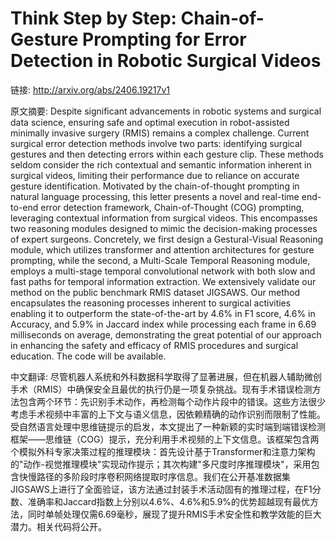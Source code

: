 # Think Step by Step: Chain-of-Gesture Prompting for Error Detection in Robotic Surgical Videos

链接: http://arxiv.org/abs/2406.19217v1

原文摘要:
Despite significant advancements in robotic systems and surgical data
science, ensuring safe and optimal execution in robot-assisted minimally
invasive surgery (RMIS) remains a complex challenge. Current surgical error
detection methods involve two parts: identifying surgical gestures and then
detecting errors within each gesture clip. These methods seldom consider the
rich contextual and semantic information inherent in surgical videos, limiting
their performance due to reliance on accurate gesture identification. Motivated
by the chain-of-thought prompting in natural language processing, this letter
presents a novel and real-time end-to-end error detection framework,
Chain-of-Thought (COG) prompting, leveraging contextual information from
surgical videos. This encompasses two reasoning modules designed to mimic the
decision-making processes of expert surgeons. Concretely, we first design a
Gestural-Visual Reasoning module, which utilizes transformer and attention
architectures for gesture prompting, while the second, a Multi-Scale Temporal
Reasoning module, employs a multi-stage temporal convolutional network with
both slow and fast paths for temporal information extraction. We extensively
validate our method on the public benchmark RMIS dataset JIGSAWS. Our method
encapsulates the reasoning processes inherent to surgical activities enabling
it to outperform the state-of-the-art by 4.6% in F1 score, 4.6% in Accuracy,
and 5.9% in Jaccard index while processing each frame in 6.69 milliseconds on
average, demonstrating the great potential of our approach in enhancing the
safety and efficacy of RMIS procedures and surgical education. The code will be
available.

中文翻译:
尽管机器人系统和外科数据科学取得了显著进展，但在机器人辅助微创手术（RMIS）中确保安全且最优的执行仍是一项复杂挑战。现有手术错误检测方法包含两个环节：先识别手术动作，再检测每个动作片段中的错误。这些方法很少考虑手术视频中丰富的上下文与语义信息，因依赖精确的动作识别而限制了性能。受自然语言处理中思维链提示的启发，本文提出了一种新颖的实时端到端错误检测框架——思维链（COG）提示，充分利用手术视频的上下文信息。该框架包含两个模拟外科专家决策过程的推理模块：首先设计基于Transformer和注意力架构的"动作-视觉推理模块"实现动作提示；其次构建"多尺度时序推理模块"，采用包含快慢路径的多阶段时序卷积网络提取时序信息。我们在公开基准数据集JIGSAWS上进行了全面验证，该方法通过封装手术活动固有的推理过程，在F1分数、准确率和Jaccard指数上分别以4.6%、4.6%和5.9%的优势超越现有最优方法，同时单帧处理仅需6.69毫秒，展现了提升RMIS手术安全性和教学效能的巨大潜力。相关代码将公开。
